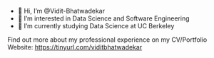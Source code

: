 - 👋 Hi, I’m @Vidit-Bhatwadekar
- 👀 I’m interested in Data Science and Software Engineering
- 🌱 I’m currently studying Data Science at UC Berkeley

Find out more about my professional experience on my CV/Portfolio Website: https://tinyurl.com/viditbhatwadekar


<!---
Vidit-Bhatwadekar/Vidit-Bhatwadekar is a ✨ special ✨ repository because its `README.md` (this file) appears on your GitHub profile.
You can click the Preview link to take a look at your changes.
--->
